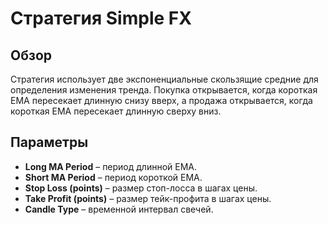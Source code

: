 # Стратегия Simple FX

## Обзор
Стратегия использует две экспоненциальные скользящие средние для определения изменения тренда. Покупка открывается, когда короткая EMA пересекает длинную снизу вверх, а продажа открывается, когда короткая EMA пересекает длинную сверху вниз.

## Параметры
- **Long MA Period** – период длинной EMA.
- **Short MA Period** – период короткой EMA.
- **Stop Loss (points)** – размер стоп-лосса в шагах цены.
- **Take Profit (points)** – размер тейк-профита в шагах цены.
- **Candle Type** – временной интервал свечей.

